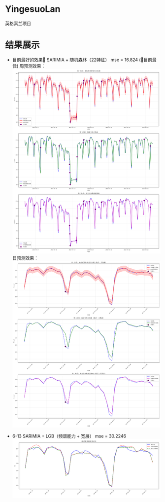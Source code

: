 # YingesuoLan
英格索兰项目

# 结果展示
- 目前最好的效果🎉
SARIMIA + 随机森林（22特征） mse = 16.824 (👑目前最佳)
周预测效果：
!["hello"](./img/6_16/weekday.png)
日预测效果：
!["hello"](./img/6_16/one_day.png)
  
- 6-13
SARIMIA + LGB（频谱能力 + 宽展） mse = 30.2246
!["hello](./img/6_10/1.png)
